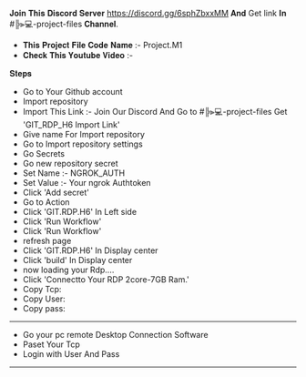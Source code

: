 𝐉𝐨𝐢𝐧 𝐓𝐡𝐢𝐬 𝐃𝐢𝐬𝐜𝐨𝐫𝐝 𝐒𝐞𝐫𝐯𝐞𝐫 https://discord.gg/6sphZbxxMM 𝐀𝐧𝐝 Get link 𝐈𝐧 #╠⫸💻-project-files 𝐂𝐡𝐚𝐧𝐧𝐞𝐥.
- 𝐓𝐡𝐢𝐬 𝐏𝐫𝐨𝐣𝐞𝐜𝐭 𝐅𝐢𝐥𝐞 𝐂𝐨𝐝𝐞 𝐍𝐚𝐦𝐞 :- Project.M1
- 𝐂𝐡𝐞𝐜𝐤 𝐓𝐡𝐢𝐬 𝐘𝐨𝐮𝐭𝐮𝐛𝐞 𝐕𝐢𝐝𝐞𝐨 :-

𝐒𝐭𝐞𝐩𝐬
-  Go to Your Github account
-  Import repository
-  Import This Link :- Join Our Discord And Go to #╠⫸💻-project-files Get 'GIT_RDP_H6 Import Link'
-  Give name For Import repository
-  Go to Import repository settings
-  Go Secrets
-  Go new repository secret
-  Set Name :- NGROK_AUTH
-  Set Value :- Your ngrok Authtoken
-  Click 'Add secret'
-  Go to Action 
-  Click 'GIT.RDP.H6' In Left side
-  Click 'Run Workflow'
-  Click 'Run Workflow'
-  refresh page
-  Click 'GIT.RDP.H6' In Display center
-  Click 'build' In Display center
-  now loading your Rdp....
-  Click 'Connectto Your RDP 2core-7GB Ram.'
-  Copy Tcp:
-  Copy User:
-  Copy pass:
-  ----------
-  Go your pc remote Desktop Connection Software
-  Paset Your Tcp 
-  Login with User And Pass
-  ----------
